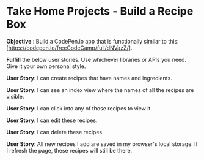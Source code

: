 # Take Home Projects - Build a Recipe Box

**Objective** : Build a CodePen.io app that is functionally similar to this:[https://codepen.io/freeCodeCamp/full/dNVazZ/].

**Fulfill** the below user stories. Use whichever libraries or APIs you need. Give it your own personal style.

**User Story**: I can create recipes that have names and ingredients.

**User Story**: I can see an index view where the names of all the recipes are visible.

**User Story**: I can click into any of those recipes to view it.

**User Story**: I can edit these recipes.

**User Story**: I can delete these recipes.

**User Story**: All new recipes I add are saved in my browser's local storage. If I refresh the page, these recipes will still be there.
